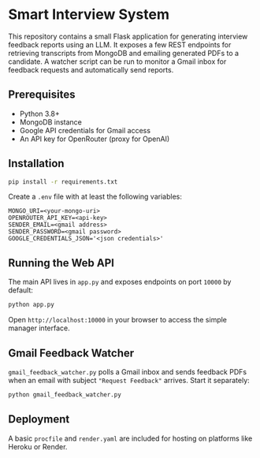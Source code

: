 # Smart Interview System

This repository contains a small Flask application for generating interview feedback reports using an LLM. It exposes a few REST endpoints for retrieving transcripts from MongoDB and emailing generated PDFs to a candidate.  A watcher script can be run to monitor a Gmail inbox for feedback requests and automatically send reports.

## Prerequisites

- Python 3.8+
- MongoDB instance
- Google API credentials for Gmail access
- An API key for OpenRouter (proxy for OpenAI)

## Installation

```bash
pip install -r requirements.txt
```

Create a `.env` file with at least the following variables:

```
MONGO_URI=<your-mongo-uri>
OPENROUTER_API_KEY=<api-key>
SENDER_EMAIL=<gmail address>
SENDER_PASSWORD=<gmail password>
GOOGLE_CREDENTIALS_JSON='<json credentials>'
```

## Running the Web API

The main API lives in `app.py` and exposes endpoints on port `10000` by default:

```bash
python app.py
```

Open `http://localhost:10000` in your browser to access the simple manager interface.

## Gmail Feedback Watcher

`gmail_feedback_watcher.py` polls a Gmail inbox and sends feedback PDFs when an email with subject `"Request Feedback"` arrives. Start it separately:

```bash
python gmail_feedback_watcher.py
```

## Deployment

A basic `procfile` and `render.yaml` are included for hosting on platforms like Heroku or Render.
